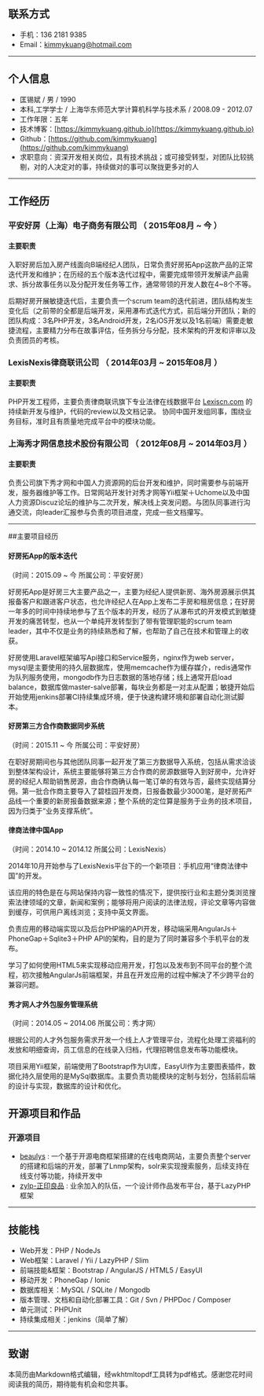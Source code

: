 ## 联系方式

- 手机：136 2181 9385
- Email：kimmykuang@hotmail.com

---

## 个人信息

 - 匡锡斌 / 男 / 1990
 - 本科,工学学士 / 上海华东师范大学计算机科学与技术系 / 2008.09 - 2012.07
 - 工作年限：五年
 - 技术博客：[https://kimmykuang.github.io](https://kimmykuang.github.io)
 - Github：[https://github.com/kimmykuang](https://github.com/kimmykuang)
 - 求职意向：资深开发相关岗位，具有技术挑战；或可接受转型，对团队比较挑剔，对的人决定对的事，持续做对的事可以聚拢更多对的人

---

## 工作经历

### 平安好房（上海）电子商务有限公司 （ 2015年08月 ~ 今 ）
#### 主要职责

入职好房后加入房产线面向B端经纪人团队，日常负责好房拓App这款产品的正常迭代开发和维护；在历经的五个版本迭代过程中，需要完成带领开发解读产品需求、拆分故事任务以及分配开发任务等工作，通常带领的开发人数在4~8个不等。

后期好房开展敏捷迭代后，主要负责一个scrum team的迭代前进，团队结构发生变化后（之前带的全都是后端开发，采用瀑布式迭代方式，前后端分开团队；新的团队构成：3名PHP开发，3名Android开发，2名iOS开发以及1名前端）需要走敏捷流程，主要精力分布在故事评估，任务拆分与分配，技术架构的开发和评审以及负责团员的考核。

### LexisNexis律商联讯公司 （ 2014年03月 ~ 2015年08月 ）
#### 主要职责

PHP开发工程师，主要负责律商联讯旗下专业法律在线数据平台 [Lexiscn.com](https://www.lexiscn.com) 的持续新开发与维护，代码的review以及文档记录。
协同中国开发组同事，围绕业务目标，准时且有质量地完成平台中的模块功能。


### 上海秀才网信息技术股份有限公司 （ 2012年08月 ~ 2014年03月 ）
#### 主要职责

负责公司旗下秀才网和中国人力资源网的后台开发和维护，同时需要参与前端开发，服务器维护等工作。日常网站开发针对秀才网等Yii框架＋Uchome以及中国人力资源Discuz论坛的维护与二次开发，解决线上突发问题。与团队同事进行沟通交流，向leader汇报参与负责的项目进度，完成一些文档攥写。

---

##主要项目经历

#### 好房拓App的版本迭代
（时间：2015.09 ~ 今 所属公司：平安好房）

好房拓App是好房三大主要产品之一，主要为经纪人提供新房、海外房源展示供其报备客户和跟进客户状态，也允许经纪人在App上发布二手房和租房信息；在好房一年多的时间中持续地参与了五个版本的开发，经历了从瀑布式的开发模式到敏捷开发的痛苦转型，也从一个单纯开发转型到了带有管理职能的scrum team leader，其中不仅是业务的持续熟悉和了解，也帮助了自己在技术和管理上的收获。

好房使用Laravel框架编写Api接口和Service服务，nginx作为web server，mysql是主要使用的持久层数据库，使用memcache作为缓存媒介，redis通常作为队列服务使用，mongodb作为日志数据的落地存储；线上通常开启load balance，数据库做master-salve部署，每块业务都是一对主从配置；敏捷开始后开始使用jenkins部署CI持续集成环境，便于快速构建环境和部署自动化测试脚本。

#### 好房第三方合作商数据同步系统
（时间：2015.11 ~ 今 所属公司：平安好房）

在职好房期间也与其他团队同事一起开发了第三方数据导入系统，包括从需求洽谈到整体架构设计，系统主要能够将第三方合作商的房源数据导入到好房中，允许好房的经纪人帮助销售房源，由合作商确认每一笔订单的有效与否，最终实现结算分佣。第一批合作商主要导入了碧桂园开发商，日报备数最少3000笔，是好房拓产品线一个重要的新房报备数据来源；整个系统的定位算是服务于业务的技术项目，因为归类于“业务支撑系统”。

#### 律商法律中国App
（时间：2014.10 ~ 2014.12 所属公司：LexisNexis）

2014年10月开始参与了LexisNexis平台下的一个新项目：手机应用“律商法律中国”的开发。

该应用的特色是在与网站保持内容一致性的情况下，提供按行业和主题分类浏览搜索法律领域的文章，新闻和案例；能够将用户阅读的法律法规，评论文章等内容做到缓存，可供用户离线浏览；支持中英文界面。

负责应用的移动端实现以及后台PHP端的API开发，移动端采用AngularJs＋PhoneGap＋Sqlite3＋PHP API的架构，目的是为了同时兼容多个手机平台的发布。

学习了如何使用HTML5来实现移动应用开发，打包以及发布到不同平台的整个流程，初次接触AngularJs前端框架，并且在开发应用的过程中解决了不少跨平台的兼容问题。

#### 秀才网人才外包服务管理系统
（时间：2014.05 ~ 2014.06 所属公司：秀才网）

根据公司的人才外包服务需求开发一个线上人才管理平台，流程化处理工资福利的发放和明细查询，员工信息的在线录入归档，代理招聘信息发布等功能模块。

项目采用Yii框架，前端使用了Bootstrap作为UI库，EasyUI作为主要图表插件，数据化持久层使用的是MySql数据库。主要负责功能模块的定制与划分，包括前后端的设计与实现，数据库的设计和优化。

## 开源项目和作品

### 开源项目

 - [beaulys](https://github.com/PHPStick/beaulys) : 一个基于开源电商框架搭建的在线电商网站，主要负责整个server的搭建和后端的开发，部署了Lnmp架构，solr来实现搜索服务，后续支持在线支付等功能，持续开发中
 - [zylp-正印良品](https://github.com/kimmykuang/zylp) : 业余加入的队伍，一个设计师作品发布平台，基于LazyPHP框架

---

## 技能栈

- Web开发：PHP / NodeJs
- Web框架：Laravel / Yii / LazyPHP / Slim
- 前端技能&框架：Bootstrap / AngularJS / HTML5 / EasyUI
- 移动开发：PhoneGap / Ionic
- 数据库相关：MySQL / SQLite / Mongodb
- 版本管理、文档和自动化部署工具：Git / Svn / PHPDoc / Composer
- 单元测试：PHPUnit
- 持续集成相关：jenkins（简单了解）

---

## 致谢
 本简历由Markdown格式编辑，经wkhtmltopdf工具转为pdf格式。感谢您花时间阅读我的简历，期待能有机会和您共事。

